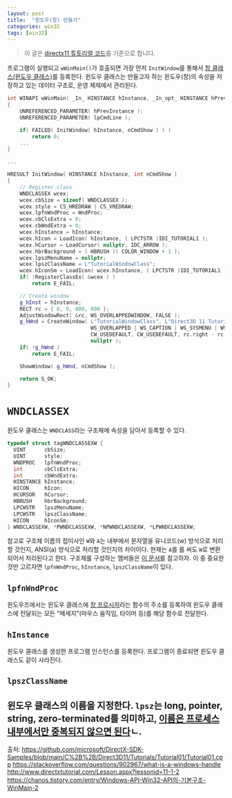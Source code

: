 ```yaml
---
layout: post
title:  "윈도우(창) 만들기"
categories: win32
tags: [win32]
---
```

> 이 글은 [directx11 튜토리얼 코드](https://github.com/microsoft/DirectX-SDK-Samples/blob/main/C%2B%2B/Direct3D11/Tutorials/Tutorial01/Tutorial01.cpp)를 기준으로 합니다.

프로그램이 실행되고 `wWinMain()`가 호출되면 가장 먼저 `InitWindow`를 통해서 [창 클래스(윈도우 클래스)](https://learn.microsoft.com/ko-kr/windows/win32/learnwin32/creating-a-window)를 등록한다. 윈도우 클래스는 만들고자 하는 윈도우(창)의 속성을 저장하고 있는 데이터 구조로, 운영 체제에서 관리된다.

```cpp
int WINAPI wWinMain( _In_ HINSTANCE hInstance, _In_opt_ HINSTANCE hPrevInstance, _In_ LPWSTR lpCmdLine, _In_ int nCmdShow )
{
    UNREFERENCED_PARAMETER( hPrevInstance );
    UNREFERENCED_PARAMETER( lpCmdLine );

    if( FAILED( InitWindow( hInstance, nCmdShow ) ) )
        return 0;
    ...
}

...

HRESULT InitWindow( HINSTANCE hInstance, int nCmdShow )
{
    // Register class
    WNDCLASSEX wcex;
    wcex.cbSize = sizeof( WNDCLASSEX );
    wcex.style = CS_HREDRAW | CS_VREDRAW;
    wcex.lpfnWndProc = WndProc;
    wcex.cbClsExtra = 0;
    wcex.cbWndExtra = 0;
    wcex.hInstance = hInstance;
    wcex.hIcon = LoadIcon( hInstance, ( LPCTSTR )IDI_TUTORIAL1 );
    wcex.hCursor = LoadCursor( nullptr, IDC_ARROW );
    wcex.hbrBackground = ( HBRUSH )( COLOR_WINDOW + 1 );
    wcex.lpszMenuName = nullptr;
    wcex.lpszClassName = L"TutorialWindowClass";
    wcex.hIconSm = LoadIcon( wcex.hInstance, ( LPCTSTR )IDI_TUTORIAL1 );
    if( !RegisterClassEx( &wcex ) )
        return E_FAIL;

    // Create window
    g_hInst = hInstance;
    RECT rc = { 0, 0, 800, 600 };
    AdjustWindowRect( &rc, WS_OVERLAPPEDWINDOW, FALSE );
    g_hWnd = CreateWindow( L"TutorialWindowClass", L"Direct3D 11 Tutorial 1: Direct3D 11 Basics",
                           WS_OVERLAPPED | WS_CAPTION | WS_SYSMENU | WS_MINIMIZEBOX,
                           CW_USEDEFAULT, CW_USEDEFAULT, rc.right - rc.left, rc.bottom - rc.top, nullptr, nullptr, hInstance,
                           nullptr );
    if( !g_hWnd )
        return E_FAIL;

    ShowWindow( g_hWnd, nCmdShow );

    return S_OK;
}
```

# `WNDCLASSEX`
윈도우 클래스는 `WNDCLASS`라는 구조체에 속성을 담아서 등록할 수 있다.
```cpp
typedef struct tagWNDCLASSEXW {
  UINT      cbSize;
  UINT      style;
  WNDPROC   lpfnWndProc;
  int       cbClsExtra;
  int       cbWndExtra;
  HINSTANCE hInstance;
  HICON     hIcon;
  HCURSOR   hCursor;
  HBRUSH    hbrBackground;
  LPCWSTR   lpszMenuName;
  LPCWSTR   lpszClassName;
  HICON     hIconSm;
} WNDCLASSEXW, *PWNDCLASSEXW, *NPWNDCLASSEXW, *LPWNDCLASSEXW;
```

참고로 구조체 이름의 접미사인 `W`와 `A`는 내부에서 문자열을 유니코드(w) 방식으로 처리할 것인지, ANSI(a) 방식으로 처리할 것인지의 차이이다. 현재는 `A`를 를 써도 `W`로 변환되어서 처리된다고 한다. 구조체를 구성하는 멤버들은 [이 문서](https://learn.microsoft.com/ko-kr/windows/win32/api/winuser/ns-winuser-wndclassexw)를 참고하자. 이 중 중요한것만 고르자면
`lpfnWndProc`, `hInstance`, `lpszClassName`이 있다.

## `lpfnWndProc`
윈도우즈에서는 윈도우 클래스에 [창 프로시저](https://learn.microsoft.com/ko-kr/windows/win32/winmsg/window-procedures)라는 함수의 주소를 등록하여 윈도우 클래스에 전달되는 모든 "메세지"(마우스 움직임, 타이머 등)를 해당 함수로 전달한다. 

## `hInstance`
윈도우 클래스를 생성한 프로그램 인스턴스를 등록한다. 프로그램이 종료되면 윈도우 클래스도 같이 사라진다.

## `lpszClassName`
윈도우 클래스의 이름을 지정한다. `lpsz`는 long, pointer, string, zero-terminated를 의미하고, [이름은 프로세스 내부에서만 중복되지 않으면 된다](https://learn.microsoft.com/en-us/windows/win32/winmsg/about-window-classes#class-name)ㄴ.
---

출처:
<https://github.com/microsoft/DirectX-SDK-Samples/blob/main/C%2B%2B/Direct3D11/Tutorials/Tutorial01/Tutorial01.cpp>
<https://stackoverflow.com/questions/902967/what-is-a-windows-handle>
<http://www.directxtutorial.com/Lesson.aspx?lessonid=11-1-2>
<https://chanos.tistory.com/entry/Windows-API-Win32-API의-기본구조-WinMain-2>